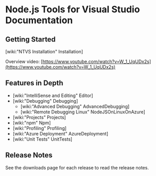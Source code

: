 Node.js Tools for Visual Studio Documentation
=============================================

Getting Started
---------------

[wiki:"NTVS Installation" Installation]

Overview video: [https://www.youtube.com/watch?v=W_1_UqUDx2s](https://www.youtube.com/watch?v=W_1_UqUDx2s)

Features in Depth
-----------------

* [wiki:"IntelliSense and Editing" Editor]
* [wiki:"Debugging" Debugging]
	* [wiki:"Advanced Debugging" AdvancedDebugging]
	* [wiki:"Remote Debugging Linux" NodeJSOnLinuxOnAzure]
* [wiki:"Projects" Projects]
* [wiki:"npm" Npm]
* [wiki:"Profiling" Profiling]
* [wiki:"Azure Deployment" AzureDeployment]
* [wiki:"Unit Tests" UnitTests]

Release Notes
-------------

See the downloads page for each release to read the release notes.

